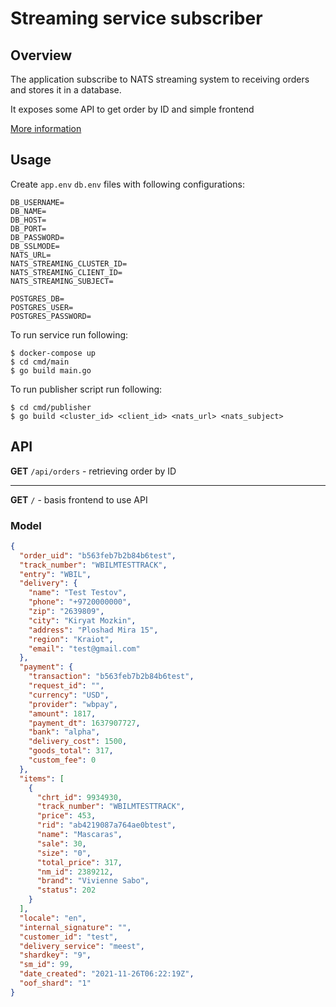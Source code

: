 # Streaming service subscriber

## Overview

The application subscribe to NATS streaming system to receiving orders and stores it in a database.

It exposes some API to get order by ID and simple frontend

[More information](docs/L0.pdf) 

## Usage

Create `app.env` `db.env` files with following configurations:

```
DB_USERNAME=
DB_NAME=
DB_HOST=
DB_PORT=
DB_PASSWORD=
DB_SSLMODE=
NATS_URL=
NATS_STREAMING_CLUSTER_ID=
NATS_STREAMING_CLIENT_ID=
NATS_STREAMING_SUBJECT=
```

```
POSTGRES_DB=
POSTGRES_USER=
POSTGRES_PASSWORD=
```

To run service run following:

```
$ docker-compose up
$ cd cmd/main
$ go build main.go
```

To run publisher script run following: 

```
$ cd cmd/publisher
$ go build <cluster_id> <client_id> <nats_url> <nats_subject>
```

## API

**GET** `/api/orders` - retrieving order by ID

---

**GET** `/` - basis frontend to use API

### Model

```json
{
  "order_uid": "b563feb7b2b84b6test",
  "track_number": "WBILMTESTTRACK",
  "entry": "WBIL",
  "delivery": {
    "name": "Test Testov",
    "phone": "+9720000000",
    "zip": "2639809",
    "city": "Kiryat Mozkin",
    "address": "Ploshad Mira 15",
    "region": "Kraiot",
    "email": "test@gmail.com"
  },
  "payment": {
    "transaction": "b563feb7b2b84b6test",
    "request_id": "",
    "currency": "USD",
    "provider": "wbpay",
    "amount": 1817,
    "payment_dt": 1637907727,
    "bank": "alpha",
    "delivery_cost": 1500,
    "goods_total": 317,
    "custom_fee": 0
  },
  "items": [
    {
      "chrt_id": 9934930,
      "track_number": "WBILMTESTTRACK",
      "price": 453,
      "rid": "ab4219087a764ae0btest",
      "name": "Mascaras",
      "sale": 30,
      "size": "0",
      "total_price": 317,
      "nm_id": 2389212,
      "brand": "Vivienne Sabo",
      "status": 202
    }
  ],
  "locale": "en",
  "internal_signature": "",
  "customer_id": "test",
  "delivery_service": "meest",
  "shardkey": "9",
  "sm_id": 99,
  "date_created": "2021-11-26T06:22:19Z",
  "oof_shard": "1"
}
```

